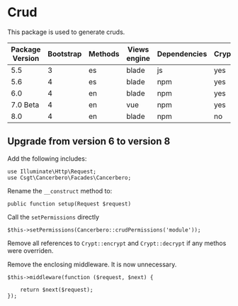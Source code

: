# Crud

This package is used to generate cruds.

| Package Version | Bootstrap | Methods | Views engine | Dependencies | Crypt | Constructor | UTC Default |
| --------------- | --------- | ------- | ------------ | ------------ | ----- | ----------- | ----------- |
| 5.5             | 3         | es      | blade        | js           | yes   | yes         | no          |
| 5.6             | 4         | es      | blade        | npm          | yes   | yes         | no          |
| 6.0             | 4         | en      | blade        | npm          | yes   | yes         | no          |
| 7.0 Beta        | 4         | en      | vue          | npm          | yes   | yes         | no          |
| 8.0             | 4         | en      | blade        | npm          | no    | no          | yes         |

## Upgrade from version 6 to version 8

Add the following includes:

```
use Illuminate\Http\Request;
use Csgt\Cancerbero\Facades\Cancerbero;
```

Rename the `__construct` method to:

```
public function setup(Request $request)
```

Call the `setPermissions` directly

```
$this->setPermissions(Cancerbero::crudPermissions('module'));
```

Remove all references to `Crypt::encrypt` and `Crypt::decrypt` if any methos were overriden.

Remove the enclosing middleware. It is now unnecessary.

```
$this->middleware(function ($request, $next) {

    return $next($request);
});
```

